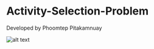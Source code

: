 # Activity-Selection-Problem

Developed by Phoomtep Pitakamnuay

![alt text](https://cdn.discordapp.com/attachments/496600846205845504/1084685460405764096/image.png)
